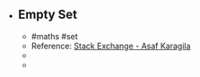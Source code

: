 - ## Empty Set
	- #maths #set
	- Reference: [Stack Exchange - Asaf Karagila](https://math.stackexchange.com/a/51756)
	-
	-